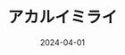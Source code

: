 ---
date: 2024-04-01
title: アカルイミライ
alt: A black and white photo of the side of a building brightly lit by sunlight. The side of the building is at an angle, such that the left and right thirds of the frame are significantly darker, covered by shadows.
description: |-
  https://en.wikipedia.org/wiki/Bright_Future_(film)
---